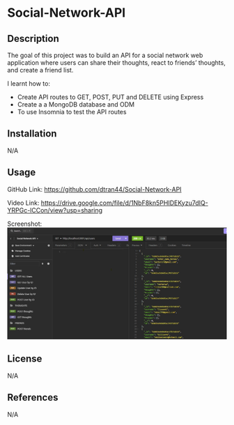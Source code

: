 # Social-Network-API

## Description

The goal of this project was to build an API for a social network web application where users can share their thoughts, react to friends’ thoughts, and create a friend list.

I learnt how to:

- Create API routes to GET, POST, PUT and DELETE using Express
- Create a a MongoDB database and ODM
- To use Insomnia to test the API routes

## Installation

N/A

## Usage

GitHub Link: https://github.com/dtran44/Social-Network-API

Video Link: https://drive.google.com/file/d/1NbF8kn5PHIDEKyzu7dIQ-YRPGc-lCCon/view?usp=sharing

Screenshot:![alt text](https://github.com/dtran44/Social-Network-API/blob/main/assets/screenshot.jpg)

## License

N/A

## References

N/A
